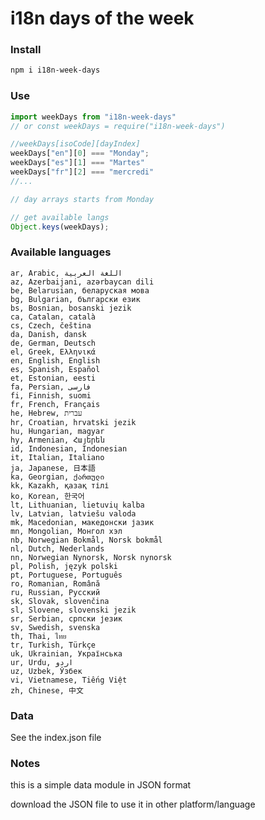 # i18n days of the week


### Install
```sh
npm i i18n-week-days
```


### Use
```js
import weekDays from "i18n-week-days"
// or const weekDays = require("i18n-week-days")

//weekDays[isoCode][dayIndex]
weekDays["en"][0] === "Monday";
weekDays["es"][1] === "Martes"
weekDays["fr"][2] === "mercredi"
//...

// day arrays starts from Monday

// get available langs
Object.keys(weekDays);
```

### Available languages
```code
ar, Arabic, اللغة العربية
az, Azerbaijani, azərbaycan dili
be, Belarusian, беларуская мова
bg, Bulgarian, български език
bs, Bosnian, bosanski jezik
ca, Catalan, català
cs, Czech, čeština
da, Danish, dansk
de, German, Deutsch
el, Greek, Ελληνικά
en, English, English
es, Spanish, Español
et, Estonian, eesti
fa, Persian, فارسی
fi, Finnish, suomi
fr, French, Français
he, Hebrew, עברית
hr, Croatian, hrvatski jezik
hu, Hungarian, magyar
hy, Armenian, Հայերեն
id, Indonesian, Indonesian
it, Italian, Italiano
ja, Japanese, 日本語
ka, Georgian, ქართული
kk, Kazakh, қазақ тілі
ko, Korean, 한국어
lt, Lithuanian, lietuvių kalba
lv, Latvian, latviešu valoda
mk, Macedonian, македонски јазик
mn, Mongolian, Монгол хэл
nb, Norwegian Bokmål, Norsk bokmål
nl, Dutch, Nederlands
nn, Norwegian Nynorsk, Norsk nynorsk
pl, Polish, język polski
pt, Portuguese, Português
ro, Romanian, Română
ru, Russian, Русский
sk, Slovak, slovenčina
sl, Slovene, slovenski jezik
sr, Serbian, српски језик
sv, Swedish, svenska
th, Thai, ไทย
tr, Turkish, Türkçe
uk, Ukrainian, Українська
ur, Urdu, اردو
uz, Uzbek, Ўзбек
vi, Vietnamese, Tiếng Việt
zh, Chinese, 中文
```

### Data
See the index.json file

### Notes
this is a simple data module in JSON format

download the JSON file to use it in other platform/language


